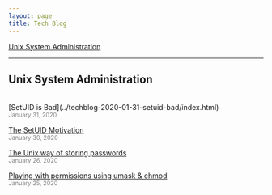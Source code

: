 ```yaml
---
layout: page
title: Tech Blog
---
```


[Unix System Administration](#unix-sys-admin) 

____________


## Unix System Administration
<!-- <a href="#top">⬆</a> {#unix-sys-admin}  -->
<br>
[SetUID is Bad](../techblog-2020-01-31-setuid-bad/index.html)
<br><small><font color="gray">January 31, 2020</font></small>

[The SetUID Motivation](../techblog-2020-01-30-setuid/index.html)
<br><small><font color="gray">January 30, 2020</font></small>

[The Unix way of storing passwords](../techblog-2020-01-26-passwd/index.html)
<br><small><font color="gray">January 26, 2020</font></small>

[Playing with permissions using umask & chmod](../techblog-2020-01-25-rwx-umask/index.html)
<br><small><font color="gray">January 25, 2020</font></small>

